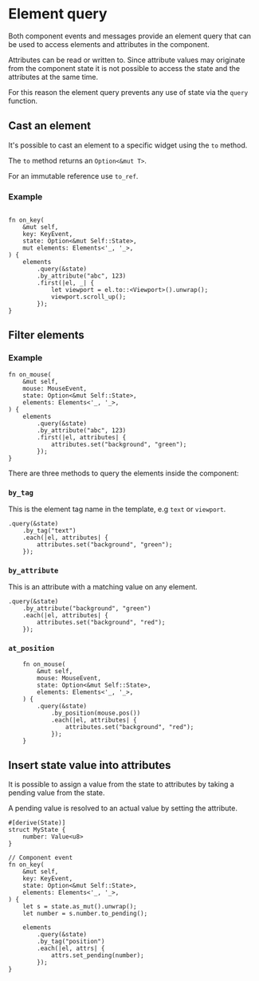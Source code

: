 # Element query

Both component events and messages provide an element query that can be used to
access elements and attributes in the component.

Attributes can be read or written to.
Since attribute values may originate from the component state it is not possible
to access the state and the attributes at the same time. 

For this reason the element query prevents any use of state via the `query`
function.

## Cast an element

It's possible to cast an element to a specific widget using the `to` method.

The `to` method returns an `Option<&mut T>`.

For an immutable reference use `to_ref`.

### Example

```rust,ignore

fn on_key(
    &mut self,
    key: KeyEvent,
    state: Option<&mut Self::State>,
    mut elements: Elements<'_, '_>,
) {
    elements
        .query(&state)
        .by_attribute("abc", 123)
        .first(|el, _| {
            let viewport = el.to::<Viewport>().unwrap();
            viewport.scroll_up();
        });
}
```

## Filter elements

### Example

```rust,ignore
fn on_mouse(
    &mut self,
    mouse: MouseEvent,
    state: Option<&mut Self::State>,
    elements: Elements<'_, '_>,
) { 
    elements
        .query(&state)
        .by_attribute("abc", 123)
        .first(|el, attributes| {
            attributes.set("background", "green");
        });
}
```

There are three methods to query the elements inside the component:

### `by_tag`

This is the element tag name in the template, e.g `text` or `viewport`.

```rust, ignore
.query(&state)
    .by_tag("text")
    .each(|el, attributes| {
        attributes.set("background", "green");
    });
```

### `by_attribute`

This is an attribute with a matching value on any element.

```rust, ignore
.query(&state)
    .by_attribute("background", "green")
    .each(|el, attributes| {
        attributes.set("background", "red");
    });
```

### `at_position`

```rust, ignore
    fn on_mouse(
        &mut self,
        mouse: MouseEvent,
        state: Option<&mut Self::State>,
        elements: Elements<'_, '_>,
    ) {
        .query(&state)
            .by_position(mouse.pos())
            .each(|el, attributes| {
                attributes.set("background", "red");
            });
    }

```

## Insert state value into attributes

It is possible to assign a value from the state to attributes by taking a
pending value from the state.

A pending value is resolved to an actual value by setting the attribute.

```rust,ignore
#[derive(State)]
struct MyState {
    number: Value<u8>
}

// Component event
fn on_key(
    &mut self,
    key: KeyEvent,
    state: Option<&mut Self::State>,
    elements: Elements<'_, '_>,
) { 
    let s = state.as_mut().unwrap();
    let number = s.number.to_pending();
    
    elements
        .query(&state)
        .by_tag("position")
        .each(|el, attrs| {
            attrs.set_pending(number);
        });
}

```
